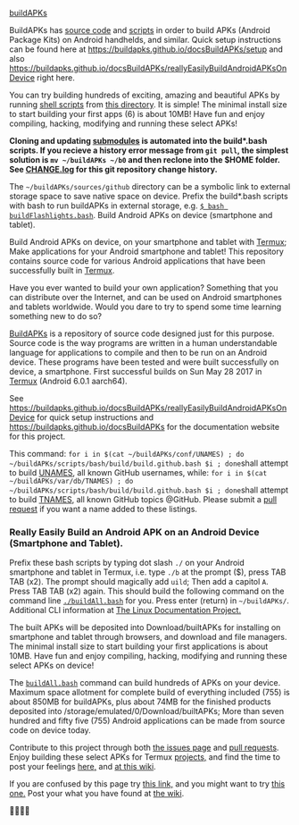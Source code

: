 [buildAPKs](https://github.com/BuildAPKs/buildAPKs)

BuildAPKs has [source code](https://github.com/BuildAPKs) and [scripts](https://github.com/BuildAPKs/buildAPKs/tree/master/scripts/) in order to build APKs (Android Package Kits) on Android handhelds, and similar.  Quick setup instructions can be found here at https://buildapks.github.io/docsBuildAPKs/setup and also https://buildapks.github.io/docsBuildAPKs/reallyEasilyBuildAndroidAPKsOnDevice right here.

You can try building hundreds of exciting, amazing and beautiful APKs by running [shell scripts](https://www.google.com/search?q=shell+scripts) from [this directory](https://github.com/BuildAPKs/buildAPKs/tree/master/scripts/bash/build).  It is simple!  The minimal install size to start building your first apps (6) is about 10MB!  Have fun and enjoy compiling, hacking, modifying and running these select APKs!

**Cloning and updating [submodules](https://gist.github.com/gitaarik/8735255) is automated into the build\*.bash scripts.  If you recieve a history error message from `git pull`, the simplest solution is `mv ~/buildAPKs ~/b0` and then reclone into the $HOME folder.  See [CHANGE.log](https://raw.githubusercontent.com/BuildAPKs/buildAPKs/master/CHANGE.log) for this git repository change history.** 

The `~/buildAPKs/sources/github` directory can be a symbolic link to external storage space to save native space on device.  Prefix the build*.bash scripts with bash to run buildAPKs in external storage, e.g. [`$ bash buildFlashlights.bash`](https://raw.githubusercontent.com/BuildAPKs/buildAPKs/master/scripts/bash/build/buildFlashlights.bash). Build Android APKs on device (smartphone and tablet).

Build Android APKs on device, on your smartphone and tablet with [Termux](https://github.com/termux/); Make applications for your Android smartphone and tablet! This repository contains source code for various Android applications that have been successfully built in [Termux](https://github.com/termux/).

Have you ever wanted to build your own application? Something that you can distribute over the Internet, and can be used on Android smartphones and tablets worldwide.  Would you dare to try to spend some time learning something new to do so?

[BuildAPKs](https://github.com/BuildAPKs/) is a repository of source code designed just for this purpose.  Source code is the way programs are written in a human understandable language for applications to compile and then to be run on an Android device.  These programs have been tested and were built successfully on device, a smartphone.  First successful builds on Sun May 28 2017 in [Termux](https://github.com/termux/) (Android 6.0.1 aarch64).

See https://buildapks.github.io/docsBuildAPKs/reallyEasilyBuildAndroidAPKsOnDevice for quick setup instructions and https://buildapks.github.io/docsBuildAPKs for the documentation website for this project.  

This command: `for i in $(cat ~/buildAPKs/conf/UNAMES) ; do ~/buildAPKs/scripts/bash/build/build.github.bash $i ; done`shall attempt to build [UNAMES](https://raw.githubusercontent.com/BuildAPKs/buildAPKs/master/var/db/UNAMES), all known GitHub usernames, while: `for i in $(cat ~/buildAPKs/var/db/TNAMES) ; do ~/buildAPKs/scripts/bash/build/build.github.bash $i ; done`shall attempt to build [TNAMES](https://raw.githubusercontent.com/BuildAPKs/buildAPKs/master/var/db/TNAMES), all known GitHub topics @GitHub.  Please submit a [pull request](https://github.com/BuildAPKs/buildAPKs/pulls) if you want a name added to these listings.

### Really Easily Build an Android APK on an Android Device (Smartphone and Tablet).

Prefix these bash scripts by typing dot slash `./` on your Android smartphone and tablet in Termux, i.e. type `./b` at the prompt ($), press TAB TAB (x2).  The prompt should magically add `uild`; Then add a capitol `A`.  Press TAB TAB (x2) again.  This should build the following command on the command line [`./buildAll.bash`](https://raw.githubusercontent.com/BuildAPKs/buildAPKs/master/scripts/bash/build/buildAll.bash) for you.  Press enter (return) in `~/buildAPKs/`.  Additional CLI information at [The Linux Documentation Project.](https://duckduckgo.com/?q=command+line+beginner+site%3Atldp.org)

The built APKs will be deposited into Download/builtAPKs for installing on smartphone and tablet through browsers, and download and file managers.  The minimal install size to start building your first applications is about 10MB.  Have fun and enjoy compiling, hacking, modifying and running these select APKs on device!

The [`buildAll.bash`](https://raw.githubusercontent.com/BuildAPKs/buildAPKs/master/scripts/bash/build/buildAll.bash) command can build hundreds of APKs on your device.  Maximum space allotment for complete build of everything included (755) is about 850MB for buildAPKs, plus about 74MB for the finished products deposited into /storage/emulated/0/Download/builtAPKs;  More than seven hundred and fifty five (755) Android applications can be made from source code on device today.

Contribute to this project through both [the issues page](https://github.com/BuildAPKs/buildAPKs/issues) and [pull requests](https://github.com/BuildAPKs/buildAPKs/pulls).  Enjoy building these select APKs for Termux [projects,](https://github.com/BuildAPKs/buildAPKs/tree/master/sources) and find the time to post your feelings [here,](https://github.com/BuildAPKs/buildAPKs/issues) and [at this wiki](https://github.com/BuildAPKs/buildAPKs/wiki).

If you are confused by this page try [this link,](http://tldp.org/) and you might want to try [this one.](https://www.debian.org/doc/) Post your what you have found at [the wiki](https://github.com/BuildAPKs/buildAPKs/wiki).

🚢🚤🚣⛵

<!-- README.md EOF -->
